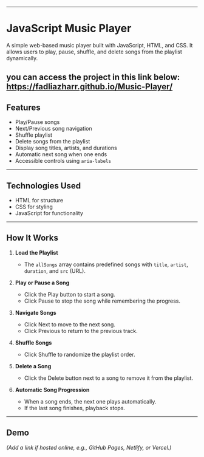 
---

# JavaScript Music Player

A simple web-based music player built with JavaScript, HTML, and CSS. It allows users to play, pause, shuffle, and delete songs from the playlist dynamically.

you can access the project in this link below:
https://fadliazharr.github.io/Music-Player/
---

## Features

- Play/Pause songs  
- Next/Previous song navigation  
- Shuffle playlist  
- Delete songs from the playlist  
- Display song titles, artists, and durations  
- Automatic next song when one ends  
- Accessible controls using `aria-labels`  

---

## Technologies Used

- HTML for structure  
- CSS for styling  
- JavaScript for functionality  
---

## How It Works

1. **Load the Playlist**  
   - The `allSongs` array contains predefined songs with `title`, `artist`, `duration`, and `src` (URL).  

2. **Play or Pause a Song**  
   - Click the Play button to start a song.  
   - Click Pause to stop the song while remembering the progress.  

3. **Navigate Songs**  
   - Click Next to move to the next song.  
   - Click Previous to return to the previous track.  

4. **Shuffle Songs**  
   - Click Shuffle to randomize the playlist order.  

5. **Delete a Song**  
   - Click the Delete button next to a song to remove it from the playlist.  

6. **Automatic Song Progression**  
   - When a song ends, the next one plays automatically.  
   - If the last song finishes, playback stops.  

---




## Demo

*(Add a link if hosted online, e.g., GitHub Pages, Netlify, or Vercel.)*  


